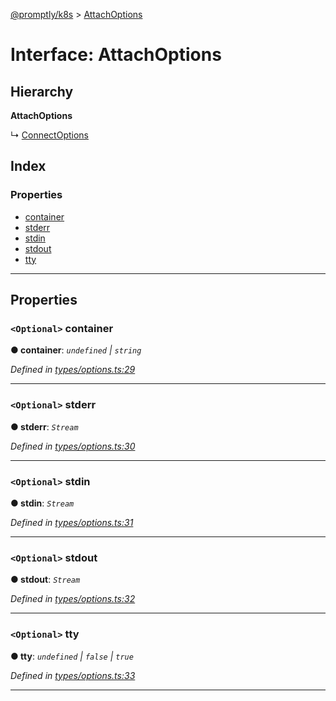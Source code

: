 [@promptly/k8s](../README.md) > [AttachOptions](../interfaces/attachoptions.md)

# Interface: AttachOptions

## Hierarchy

**AttachOptions**

↳  [ConnectOptions](connectoptions.md)

## Index

### Properties

* [container](attachoptions.md#container)
* [stderr](attachoptions.md#stderr)
* [stdin](attachoptions.md#stdin)
* [stdout](attachoptions.md#stdout)
* [tty](attachoptions.md#tty)

---

## Properties

<a id="container"></a>

### `<Optional>` container

**● container**: *`undefined` \| `string`*

*Defined in [types/options.ts:29](https://github.com/rzane/k8s/blob/67fb0bc/src/types/options.ts#L29)*

___
<a id="stderr"></a>

### `<Optional>` stderr

**● stderr**: *`Stream`*

*Defined in [types/options.ts:30](https://github.com/rzane/k8s/blob/67fb0bc/src/types/options.ts#L30)*

___
<a id="stdin"></a>

### `<Optional>` stdin

**● stdin**: *`Stream`*

*Defined in [types/options.ts:31](https://github.com/rzane/k8s/blob/67fb0bc/src/types/options.ts#L31)*

___
<a id="stdout"></a>

### `<Optional>` stdout

**● stdout**: *`Stream`*

*Defined in [types/options.ts:32](https://github.com/rzane/k8s/blob/67fb0bc/src/types/options.ts#L32)*

___
<a id="tty"></a>

### `<Optional>` tty

**● tty**: *`undefined` \| `false` \| `true`*

*Defined in [types/options.ts:33](https://github.com/rzane/k8s/blob/67fb0bc/src/types/options.ts#L33)*

___

